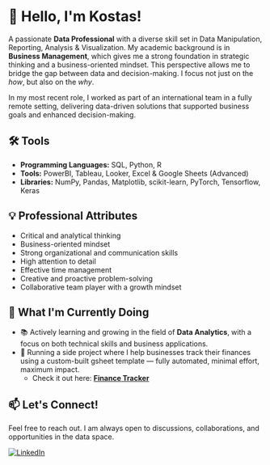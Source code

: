 # 👋 Hello, I'm Kostas!

A passionate **Data Professional** with a diverse skill set in Data Manipulation, Reporting, Analysis & Visualization.
My academic background is in **Business Management**, which gives me a strong foundation in strategic thinking and a business-oriented mindset. 
This perspective allows me to bridge the gap between data and decision-making. 
I focus not just on the *how*, but also on the *why*.  

In my most recent role, I worked as part of an international team in a fully remote setting, delivering data-driven solutions that supported business goals and enhanced decision-making.

## 🛠️ Tools

- **Programming Languages:** SQL, Python, R
- **Tools:** PowerBI, Tableau, Looker, Excel & Google Sheets (Advanced)
- **Libraries:** NumPy, Pandas, Matplotlib, scikit-learn, PyTorch, Tensorflow, Keras

## 💡 Professional Attributes

- Critical and analytical thinking
- Business-oriented mindset
- Strong organizational and communication skills
- High attention to detail
- Effective time management
- Creative and proactive problem-solving
- Collaborative team player with a growth mindset


## 🚀 What I'm Currently Doing

- 📚 Actively learning and growing in the field of **Data Analytics**, with a focus on both technical skills and business applications.
- 🧾 Running a side project where I help businesses track their finances using a custom-built gsheet template — fully automated, minimal effort, maximum impact.
  - Check it out here: [**Finance Tracker**](https://github.com/kostaskes/gsheet-financial-template)


## 📫 Let's Connect!

Feel free to reach out. I am always open to discussions, collaborations, and opportunities in the data space.

[![LinkedIn](https://img.shields.io/badge/LinkedIn-Connect-blue)](https://www.linkedin.com/in/konstantinos-kesidis/)

